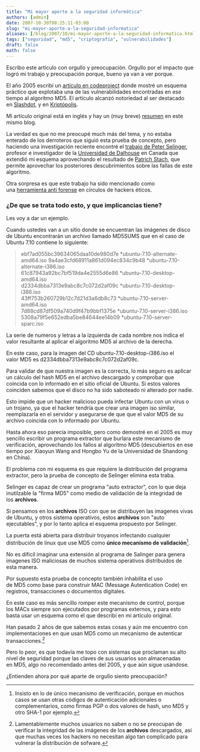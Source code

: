 ```yaml
---
title: "Mi mayor aporte a la seguridad informática"
authors: [admin]
date: 2007-10-30T08:25:11-03:00
slug: "mi-mayor-aporte-a-la-seguridad-informatica"
aliases: [/blog/2007/10/mi-mayor-aporte-a-la-seguridad-informatica.html]
tags: ["seguridad", "md5", "criptografía", "vulnerabilidades"]
draft: false
math: false
---
```


Escribo este artículo con orgullo y preocupación. Orgullo por el impacto
que logró mi trabajo y preocupación porque, bueno ya van a ver
porque.

El año 2005 escribí un [artículo en
codeproject](http://www.codeproject.com/dotnet/HackingMd5.asp) donde
mostré un esquema práctico que explotaba una de las vulnerabilidades
encontradas en ese tiempo al algoritmo MD5. El artículo alcanzó
notoriedad al ser destacado
en [Slashdot](http://it.slashdot.org/article.pl?sid=05%2F09%2F23%2F0618252&tid=172&tid=93&tid=218),
y en [Kriptópolis](http://www.kriptopolis.org/explotando-las-colisiones-de-md5).

Mi artículo original está en inglés y hay un (muy
breve) [resumen](http://www.lnds.net/2005/09/explotando_las_colisiones_de_m.html)
en este mismo blog.

La verdad es que no me preocupé much más del tema, y no estaba enterado
de los derroteros que siguió esta prueba de concepto, pero haciendo una
investigación reciente encontré el [trabajo de Peter
Selinger](http://www.mathstat.dal.ca/~selinger/md5collision/), profesor
e investigador de la [Universidad de Dalhouse](http://www.dal.ca/) en
Canada que extendió mi esquema aprovechando el resultado de [Patrich
Stach](http://www.stachliu.com/md5coll.c), que permite aprovechar los
posteriores descubrimientos sobre las fallas de este algoritmo.

Otra sorpresa es que este trabajo ha sido mencionado como
una [herramienta anti
forense](http://ws.hackaholic.org/slides/AntiForensics-CodeBreakers2006-Translation-To-English.pdf)
en círculos de hackers éticos.

### ¿De que se trata todo esto, y que implicancias tiene? 

Les voy a dar un ejemplo.

Cuando ustedes van a un sitio donde se encuentran las imágenes de disco
de Ubuntu encontrarán un archivo llamado MD5SUMS que en el caso de
Ubuntu 7.10 contiene lo siguiente:

> ebf7ad055bc39634065daa10de980d7e \*ubuntu-7.10-alternate-amd64.iso
> 9a4ae3cfd68911a861d094ec834c9b48 \*ubuntu-7.10-alternate-i386.iso\
> 61c87943a92bc7bf519da4e2555d6e86 \*ubuntu-7.10-desktop-amd64.iso\
> d2334dbba7313e9abc8c7c072d2af09c \*ubuntu-7.10-desktop-i386.iso\
> 43ff753b260729b12c7d21d3a6db8c73 \*ubuntu-7.10-server-amd64.iso\
> 7d88cd87df509a740d9f47b9bbf1375e \*ubuntu-7.10-server-i386.iso\
> 5308a79f5e652edba5be84644ee14b09 \*ubuntu-7.10-server-sparc.iso

La serie de numeros y letras a la izquierda de cada nombre nos indica el
valor resultante al aplicar el algoritmo MD5 al archivo de la derecha.

En este caso, para la imagen del CD ubuntu-7.10-desktop-i386.iso el
valor MD5 es d2334dbba7313e9abc8c7c072d2af09c.

Para validar de que nuestra imagen es la correcta, lo más seguro es
aplicar un cálculo del hash MD5 en el archivo descargado y comprobar que
coincida con lo informado en el sitio oficial de Ubuntu. Si estos
valores coinciden sabemos que el disco no ha sido saboteado ni alterado
por nadie.

Esto impide que un hacker malicioso pueda infectar Ubuntu con un virus o
un trojano, ya que el hacker tendría que crear una imagen iso similar,
reemplazarla en el servidor y asegurarse de que que el valor MD5 de su
archivo coincida con lo informado por Ubuntu.

Hasta ahora eso parecía imposible, pero como demostré en el 2005 es muy
sencillo escribir un programa extractor que burlara este mecanismo de
verificación, aprovechando los fallos al algoritmo MD5 (descubiertos en
ese tiempo por Xiaoyun Wang and Hongbo Yu de la Universidad de Shandong
en China).

El problema con mi esquema es que requiere la distribución del programa
extractor, pero la prueba de concepto de Selinger elimina esta traba.

Selinger es capaz de crear un programa "auto extractor", con lo que
deja inutilzable la "firma MD5" como medio de validación de la
integridad de los **archivos**.

Si pensamos en los **archivos** ISO con que se distribuyen las imagenes
vivas de Ubuntu, y otros sistema operativos, estos **archivos** son
"auto ejecutables", y por lo tanto aplica el esquema propuesto por
Selinger.

La puerta está abierta para distribuir troyanos infectando cualquier
distribución de linux que use MD5 como **único mecanismo de
validación**[^1].

No es dificil imaginar una extensión al programa de Salinger para genera
imagenes ISO maliciosas de muchos sistema operativos distribuidos de
esta manera.

Por supuesto esta prueba de concepto también inhabilita el uso
de MD5 como base para construir MAC (Message Autentication Code) en
registros, transacciones o documentos digitales.

En este caso es más sencillo romper este mecanismo de control, porque
los MACs siempre son ejecutados por programas externos, y para esto
basta usar un esquema como el que describí en mi artículo original.

Han pasado 2 años de que sabemos estas cosas y aún me encuentro con
implementaciones en que usan MD5 como un mecanismo de autenticar
transacciones.[^2]

Pero lo peor, es que todavía me topo con sistemas que proclaman su alto
nivel de seguridad porque las claves de sus usuarios son almacenadas
en MD5, algo no recomendado antes del 2005, y que aún sigue usándose.

¿Entienden ahora por qué aparte de orgullo siento preocupación?

[^1]: Insisto en lo de único mecanismo de verificación, porque en muchos
casos se usan otras códigos de autenticación adicionales o
complementarios, como firmas PGP o dos valores de hash, uno MD5 y
otro SHA-1 por ejemplo.

[^2]: Lamentablemente muchos usuarios no saben o no se preocupan de
verificar la integridad de las imágenes de los **archivos** descargados,
así que muchas veces los hackers no necesitan algo tan complicado para
vulnerar la distribución de sofware.
